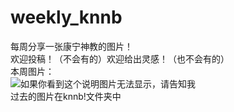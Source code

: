 # weekly_knnb
每周分享一张康宁神教的图片！  
欢迎投稿！（不会有的）欢迎给出灵感！（也不会有的）  
本周图片：  
![如果你看到这个说明图片无法显示，请告知我](https://cdn.jsdelivr.net/gh/Light1110/weekly_knnb/knnb!/2020-7-23_%E6%9C%80%E5%88%9D%E4%B9%8B%E4%BD%9C-%E8%B5%9E%E7%BE%8E%E5%BA%B7%E5%AE%81.jpg)  
过去的图片在knnb!文件夹中
